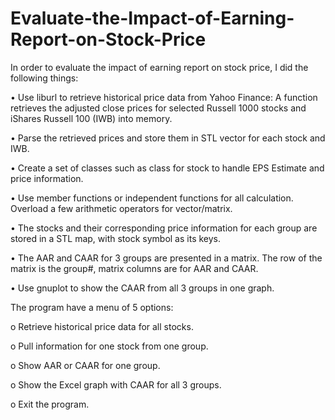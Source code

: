 # Evaluate-the-Impact-of-Earning-Report-on-Stock-Price
In order to evaluate the impact of earning report on stock price, I did the following things:

• Use liburl to retrieve historical price data from Yahoo Finance: A function retrieves the adjusted close prices for selected Russell 1000 stocks and iShares Russell 100 (IWB) into memory.

• Parse the retrieved prices and store them in STL vector for each stock and IWB.

• Create a set of classes such as class for stock to handle EPS Estimate and price information.

• Use member functions or independent functions for all calculation. Overload a few arithmetic operators for vector/matrix.

• The stocks and their corresponding price information for each group are stored in a STL map, with stock symbol as its keys.

• The AAR and CAAR for 3 groups are presented in a matrix. The row of the matrix is the group#, matrix columns are for AAR and CAAR.

• Use gnuplot to show the CAAR from all 3 groups in one graph.


The program have a menu of 5 options:

o Retrieve historical price data for all stocks.

o Pull information for one stock from one group.

o Show AAR or CAAR for one group.

o Show the Excel graph with CAAR for all 3 groups.

o Exit the program.

